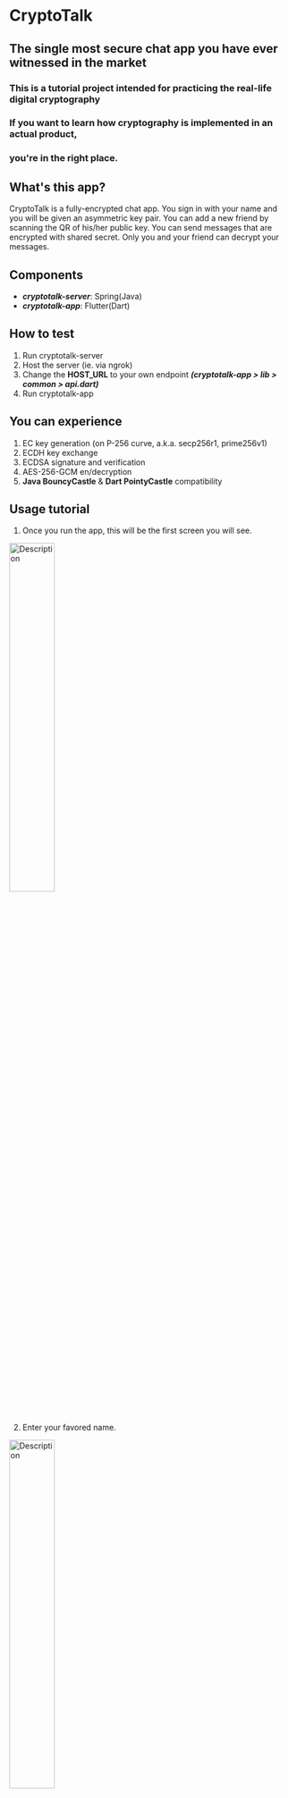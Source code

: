 # CryptoTalk

## The single most secure chat app you have ever witnessed in the market

### This is a tutorial project intended for practicing the real-life digital cryptography
### If you want to learn how cryptography is implemented in an actual product,
### you're in the right place.
 
## What's this app?
CryptoTalk is a fully-encrypted chat app.
You sign in with your name and you will be given an asymmetric key pair.
You can add a new friend by scanning the QR of his/her public key.
You can send messages that are encrypted with shared secret.
Only you and your friend can decrypt your messages.

## Components
- ***cryptotalk-server***: Spring(Java)
- ***cryptotalk-app***: Flutter(Dart)
  
## How to test
1. Run cryptotalk-server
2. Host the server (ie. via ngrok)
3. Change the **HOST_URL** to your own endpoint
    ***(cryptotalk-app > lib > common > api.dart)***
4. Run cryptotalk-app

## You can experience
1. EC key generation (on P-256 curve, a.k.a. secp256r1, prime256v1)
2. ECDH key exchange
3. ECDSA signature and verification
4. AES-256-GCM en/decryption
5. **Java BouncyCastle** & **Dart PointyCastle** compatibility

## Usage tutorial
1. Once you run the app, this will be the first screen you will see.
<img src="./screenshots/01.PNG" alt="Description" style="width:40%; height:auto;">

2. Enter your favored name.
<img src="./screenshots/02.PNG" alt="Description" style="width:40%; height:auto;">

3. Once you tap 'log in' button, you will be guided to a friend list screen.
<img src="./screenshots/03.PNG" alt="Description" style="width:40%; height:auto;">

4. Tap '친구 추가' button, and scan the QR code of the friend you'd like to chat with.
<img src="./screenshots/04.PNG" alt="Description" style="width:40%; height:auto;">

5. Once you scanned the code, you will be guided back to the previous screen and find your friend in the list.
<img src="./screenshots/05.PNG" alt="Description" style="width:40%; height:auto;">

6. Tap your friend and enter the chat screen
<img src="./screenshots/06.PNG" alt="Description" style="width:40%; height:auto;">

7. CryptoTalk doesn't support real-time message pulling, so you have to tap '새로고침' manually to refresh the messages.
<img src="./screenshots/07.PNG" alt="Description" style="width:40%; height:auto;">

8. You can type your message and tap '전송' button and all messages will be refreshed.
<img src="./screenshots/08.PNG" alt="Description" style="width:40%; height:auto;">

9. If you look up the DB through h2-console, you'll see there are two users inserted: you and your friend.
<img src="./screenshots/09.png" alt="Description" style="width:100%; height:auto;">

10. Also, you'll see the messages you've sent and received are stored in encrypted form and there's nothing that can decrypt this message in the DB. 
<img src="./screenshots/10.png" alt="Description" style="width:100%; height:auto;">

